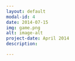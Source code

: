 ```yaml
---
layout: default
modal-id: 4
date: 2014-07-15
img: game.png
alt: image-alt
project-date: April 2014
description: 

---
```

